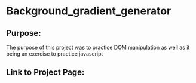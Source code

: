 # Background_gradient_generator
## Purpose:
The purpose of this project was to practice DOM manipulation as well as it being an exercise to practice javascript
## Link to Project Page:
